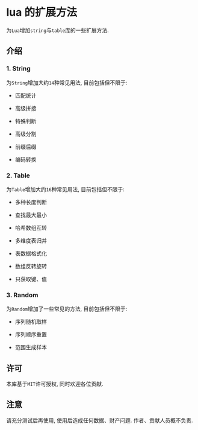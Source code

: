 # lua 的扩展方法

 为`Lua`增加`string`与`table`库的一些扩展方法.
 
 ## 介绍
 
 ### 1. String
 
  为`String`增加大约`14`种常见用法, 目前包括但不限于:
  
  * 匹配统计

  * 高级拼接

  * 特殊判断

  * 高级分割

  * 前缀后缀

  * 编码转换

### 2. Table

  为`Table`增加大约`16`种常见用法, 目前包括但不限于:
  
  * 多种长度判断

  * 查找最大最小

  * 哈希数组互转

  * 多维度表归并

  * 表数据格式化

  * 数组反转旋转

  * 只获取键、值

### 3. Random

  为`Random`增加了一些常见的方法, 目前包括但不限于:

  * 序列随机取样

  * 序列顺序重置

  * 范围生成样本


## 许可

 本库基于`MIT`许可授权, 同时欢迎各位贡献.
 
## 注意

 请充分测试后再使用, 使用后造成任何数据、财产问题. 作者、贡献人员概不负责.
